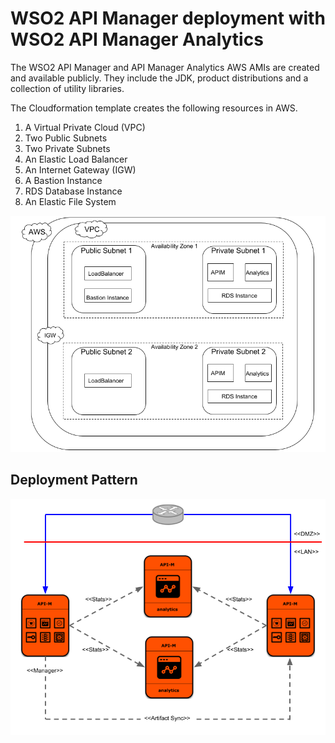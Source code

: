 # WSO2 API Manager deployment with WSO2 API Manager Analytics

The WSO2 API Manager and API Manager Analytics AWS AMIs are created and available publicly.
They include the JDK, product distributions and a collection of utility libraries.

The Cloudformation template creates the following resources in AWS.

1. A Virtual Private Cloud (VPC)
2. Two Public Subnets
3. Two Private Subnets
4. An Elastic Load Balancer
5. An Internet Gateway (IGW)
6. A Bastion Instance
7. RDS Database Instance
8. An Elastic File System

![vpc](images/vpc.png)

## Deployment Pattern

![deployement-diagram](images/deployment-diagram.png)
